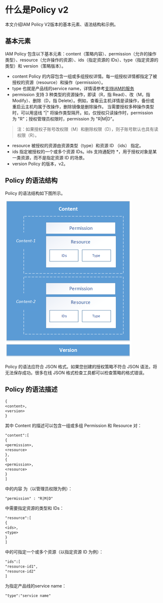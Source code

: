   # 什么是Policy v2

本文介绍IAM Policy V2版本的基本元素、语法结构和示例。

## 基本元素

IAM Policy 包含以下基本元素：content（策略内容）、permission（允许的操作类型）、resource（允许操作的资源）、ids（指定资源的 IDs）、type（指定资源的类型）和 version（策略版本）。

- content
  Policy 的内容包含一组或多组授权详情。每一组授权详情都指定了被授权的资源（resource）和操作（permission）。
- type
  也就是产品线的service name，详情请参考[支持IAM的服务](https://docs.jdcloud.com/cn/iam/support-services)
- permission
  支持 3 种类型的资源操作，即读（R，指 Read）、改（M，指 Modify）、删除（D，指 Delete）。例如，查看云主机详情是读操作，备份或重启云主机均属于改操作，删除镜像是删除操作。
  当需要授权多种操作类型时，可以用竖线 "|" 将操作类型隔开。如，仅授权只读操作时，permission 为 "R"；授权管理员权限时，permission 为 "R|M|D"。
 
 > 注：如果授权子账号改权限（M）和删除权限（D），则子账号默认也具有读权限（R）。
 
- resource
  被授权的资源由资源类型（type）和资源 ID （ids） 指定。
- ids
  指定被授权的一个或多个资源 IDs。ids 支持通配符 *，用于授权对象是某一类资源，而不是指定资源 ID 的场景。
- version
  Policy 的版本，v2。

## Policy 的语法结构

Policy 的语法结构如下图所示。

![语法结构](../../../../image/IAM/PolicyManagement/policy语法结构.png)

Policy 的语法应符合 JSON 格式。如果您创建的授权策略不符合 JSON 语法，将无法保存成功。很多在线 JSON 格式检查工具都可以检查策略的格式错误。

## Policy 的语法描述

```<policy> =
{
<content>,
<version>
}
```

其中 Content 的描述可以包含一组或多组 Permission 和 Resource 对：

```<content> = 
"content":[
{
<permission>,
<resource>
},
{
<permission>,
<resource>
}
]
```

<permission> 中的内容 为（以管理员权限为例）：

```
"permission" : "R|M|D"
```

<resource>中需要指定资源的类型和 IDs：

```
"resource":[
{
<ids>,
<type>
}
]
```

<ids>中的可指定一个或多个资源（以指定资源 ID 为例）：

```
"ids":[
"resource-id1",
"resource-id2"
]
```

<type>  为指定产品线的service name：

```
"type":"service name"
